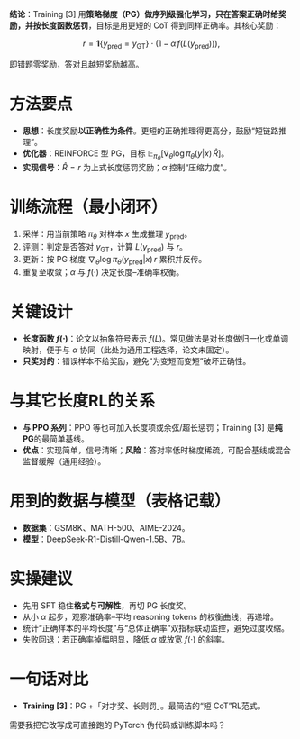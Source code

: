 **结论**：Training \[3] 用**策略梯度（PG）**做序列级强化学习，**只在答案正确时给奖励**，并按**长度函数惩罚**，目标是用更短的 CoT 得到同样正确率。其核心奖励：

$$
r=\mathbf{1}\{y_{\text{pred}}=y_{\text{GT}}\}\cdot\bigl(1-\alpha\,f(L(y_{\text{pred}}))\bigr),
$$

即错题零奖励，答对且越短奖励越高。 &#x20;

# 方法要点

* **思想**：长度奖励**以正确性为条件**。更短的正确推理得更高分，鼓励“短链路推理”。
* **优化器**：REINFORCE 型 PG，目标 $\mathbb{E}_{\pi_\theta}[\nabla_\theta \log \pi_\theta(y|x)\, \hat R]$。
* **实现信号**：$\hat R=r$ 为上式长度惩罚奖励；$\alpha$ 控制“压缩力度”。

# 训练流程（最小闭环）

1. 采样：用当前策略 $\pi_\theta$ 对样本 $x$ 生成推理 $y_{\text{pred}}$。
2. 评测：判定是否答对 $y_{\text{GT}}$，计算 $L(y_{\text{pred}})$ 与 $r$。
3. 更新：按 PG 梯度 $\nabla_\theta \log \pi_\theta(y_{\text{pred}}|x)\, r$ 累积并反传。
4. 重复至收敛；$\alpha$ 与 $f(\cdot)$ 决定长度–准确率权衡。

# 关键设计

* **长度函数 $f(\cdot)$**：论文以抽象符号表示 $f(L)$。常见做法是对长度做归一化或单调映射，便于与 $\alpha$ 协同（此处为通用工程选择，论文未固定）。
* **只奖对的**：错误样本不给奖励，避免“为变短而变短”破坏正确性。

# 与其它长度RL的关系

* **与 PPO 系列**：PPO 等也可加入长度项或余弦/超长惩罚；Training \[3] 是**纯 PG**的最简单基线。
* **优点**：实现简单，信号清晰；**风险**：答对率低时梯度稀疏，可配合基线或混合监督缓解（通用经验）。

# 用到的数据与模型（表格记载）

* **数据集**：GSM8K、MATH-500、AIME-2024。
* **模型**：DeepSeek-R1-Distill-Qwen-1.5B、7B。

# 实操建议

* 先用 SFT 稳住**格式与可解性**，再切 PG 长度奖。
* 从小 $\alpha$ 起步，观察准确率–平均 reasoning tokens 的权衡曲线，再递增。
* 统计“正确样本的平均长度”与“总体正确率”双指标联动监控，避免过度收缩。
* 失败回退：若正确率掉幅明显，降低 $\alpha$ 或放宽 $f(\cdot)$ 的斜率。

# 一句话对比

* **Training \[3]**：PG +「对才奖、长则罚」。最简洁的“短 CoT”RL范式。

需要我把它改写成可直接跑的 PyTorch 伪代码或训练脚本吗？
